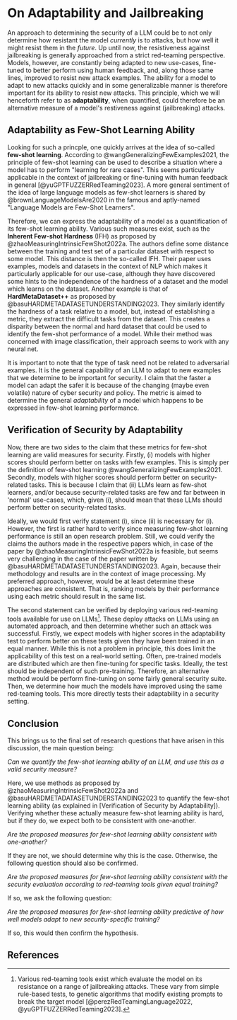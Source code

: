# On Adaptability and Jailbreaking

An approach to determining the security of a LLM could be to not only determine
how resistant the model _currently_ is to attacks, but how well it might resist
them in the _future_. Up until now, the resistiveness against jailbreaking is
generally approached from a strict red-teaming perspective. Models, however, are
constantly being adapted to new use-cases, fine-tuned to better perform using
human feedback, and, along those same lines, improved to resist new attack
examples. The ability for a model to adapt to new attacks quickly and in some
generalizable manner is therefore important for its ability to resist new
attacks. This principle, which we will henceforth refer to as **adaptability**,
when quantified, could therefore be an alternative measure of a model's
restiveness against (jailbreaking) attacks.

## Adaptability as Few-Shot Learning Ability

Looking for such a princple, one quickly arrives at the idea of so-called
**few-shot learning**. According to @wangGeneralizingFewExamples2021, the
principle of few-shot learning can be used to describe a situation where a
model has to perform "learning for rare cases". This seems particularly
applicable in the context of jailbreaking or fine-tuning with human feedback in
general [@yuGPTFUZZERRedTeaming2023]. A more general sentiment of the idea of large
language models as few-shot learners is shared by @brownLanguageModelsAre2020 in
the famous and aptly-named "Language Models are Few-Shot Learners".

Therefore, we can express the adaptability of a model as a quantification of its
few-shot learning ability. Various such measures exist, such as the **Inherent
Few-shot Hardness** (IFH) as proposed by @zhaoMeasuringIntrinsicFewShot2022a.
The authors define some distance between the training and test set of a
particular dataset with respect to some model. This distance is then the
so-called IFH. Their paper uses examples, models and datasets in the context of
NLP which makes it particularly applicable for our use-case, although they have
discovered some hints to the independence of the hardness of a dataset and the
model which learns on the dataset. Another example is that of
**HardMetaDataset++** as proposed by @basuHARDMETADATASETUNDERSTANDING2023. They
similarly identify the hardness of a task relative to a model, but, instead of
establishing a metric, they extract the difficult tasks from the dataset. This
creates a disparity between the normal and hard dataset that could be used to
identify the few-shot performance of a model. While their method was concerned
with image classification, their approach seems to work with any neural net.

It is important to note that the type of task need not be related to adversarial
examples. It is the general capability of an LLM to adapt to new examples that
we determine to be important for security. I claim that the faster a model can
adapt the safer it is because of the changing (maybe even volatile) nature of
cyber security and policy. The metric is aimed to determine the general
_adaptability_ of a model which happens to be expressed in few-shot learning
performance.

## Verification of Security by Adaptability

Now, there are two sides to the claim that these metrics for few-shot learning
are valid measures for security. Firstly, (i) models with higher scores should
perform better on tasks with few examples. This is simply per the definition of
few-shot learning @wangGeneralizingFewExamples2021. Secondly, models with higher
scores should perform better on security-related tasks. This is because I claim
that (ii) LLMs learn as few-shot learners, and/or because security-related tasks
are few and far between in 'normal' use-cases, which, given (i), should mean
that these LLMs should perform better on security-related tasks.

Ideally, we would first verify statement (i), since (ii) is necessary for (i).
However, the first is rather hard to verify since measuring few-shot learning
performance is still an open research problem. Still, we could verify the claims
the authors made in the respective papers which, in case of the paper by
@zhaoMeasuringIntrinsicFewShot2022a is feasible, but seems very challenging in
the case of the paper written by @basuHARDMETADATASETUNDERSTANDING2023. Again,
because their methodology and results are in the context of image processing.
My preferred approach, however, would be at least determine these approaches are
consistent. That is, ranking models by their performance using each metric
should result in the same list.

The second statement can be verified by deploying various red-teaming tools
available for use on LLMs[^red-teaming]. These deploy attacks on LLMs using an automated
approach, and then determine whether such an attack was successful. Firstly, we
expect models with higher scores in the adaptability test to perform better on
these tests given they have been trained in an equal manner. While this is not a
problem in principle, this does limit the applicability of this test on a
real-world setting. Often, pre-trained models are distributed which are then
fine-tuning for specific tasks. Ideally, the test should be independent of such
pre-training. Therefore, an alternative method would be perform fine-tuning on
some fairly general security suite. Then, we determine how much the models have
improved using the same red-teaming tools. This more directly tests their
adaptability in a security setting.

[^red-teaming]: Various red-teaming tools exist which evaluate the model on its
    resistance on a range of jailbreaking attacks. These vary from simple
    rule-based tests, to genetic algorithms that modify existing prompts to
    break the target model [@perezRedTeamingLanguage2022,
    @yuGPTFUZZERRedTeaming2023].

## Conclusion

This brings us to the final set of research questions that have arisen in this
discussion, the main question being:

_Can we quantify the few-shot learning ability of an LLM, and use this as a
valid security measure?_

Here, we use methods as proposed by @zhaoMeasuringIntrinsicFewShot2022a and
@basuHARDMETADATASETUNDERSTANDING2023 to quantify the few-shot learning ability
(as explained in [Verification of Security by Adaptability]). Verifying whether
these actually measure few-shot learning ability is hard, but if they do, we
expect both to be consistent with one-another.

_Are the proposed measures for few-shot learning ability consistent with
one-another?_

If they are not, we should determine why this is the case. Otherwise, the
following question should also be confirmed.

_Are the proposed measures for few-shot learning ability consistent with the
security evaluation according to red-teaming tools given equal training?_

If so, we ask the following question:

_Are the proposed measures for few-shot learning ability predictive of how well
models adapt to new security-specific training?_

If so, this would then confirm the hypothesis.

## References
